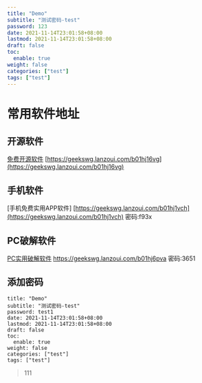 ```yaml
---
title: "Demo"
subtitle: "测试密码-test"
password: 123
date: 2021-11-14T23:01:58+08:00
lastmod: 2021-11-14T23:01:58+08:00
draft: false
toc:
  enable: true
weight: false
categories: ["test"]
tags: ["test"]
---
```


# 常用软件地址

## 开源软件

[免费开源软件](https://geekswg.lanzoui.com/b01hj16vg)	[https://geekswg.lanzoui.com/b01hj16vg](https://geekswg.lanzoui.com/b01hj16vg)

## 手机软件

[手机免费实用APP软件]
[https://geekswg.lanzoui.com/b01hj1vch](https://geekswg.lanzoui.com/b01hj1vch)
密码:f93x

## PC破解软件  

[PC实用破解软件](https://geekswg.lanzoui.com/b01hj6pva)	https://geekswg.lanzoui.com/b01hj6pva
密码:3651

## 添加密码
```
title: "Demo"
subtitle: "测试密码-test"
password: test1
date: 2021-11-14T23:01:58+08:00
lastmod: 2021-11-14T23:01:58+08:00
draft: false
toc:
  enable: true
weight: false
categories: ["test"]
tags: ["test"]
```

> 111

